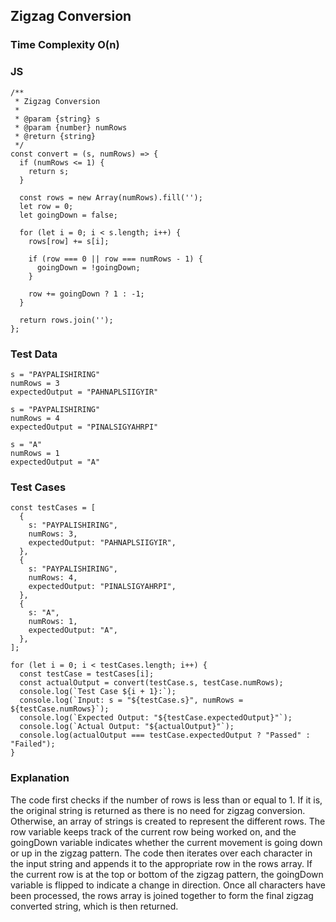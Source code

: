 ## Zigzag Conversion
### Time Complexity **O(n)**
### JS
```
/**
 * Zigzag Conversion
 *
 * @param {string} s
 * @param {number} numRows
 * @return {string}
 */
const convert = (s, numRows) => {
  if (numRows <= 1) {
    return s;
  }

  const rows = new Array(numRows).fill('');
  let row = 0;
  let goingDown = false;

  for (let i = 0; i < s.length; i++) {
    rows[row] += s[i];

    if (row === 0 || row === numRows - 1) {
      goingDown = !goingDown;
    }

    row += goingDown ? 1 : -1;
  }

  return rows.join('');
};
```
### Test Data
```
s = "PAYPALISHIRING"
numRows = 3
expectedOutput = "PAHNAPLSIIGYIR"

s = "PAYPALISHIRING"
numRows = 4
expectedOutput = "PINALSIGYAHRPI"

s = "A"
numRows = 1
expectedOutput = "A"
```

### Test Cases
```
const testCases = [
  {
    s: "PAYPALISHIRING",
    numRows: 3,
    expectedOutput: "PAHNAPLSIIGYIR",
  },
  {
    s: "PAYPALISHIRING",
    numRows: 4,
    expectedOutput: "PINALSIGYAHRPI",
  },
  {
    s: "A",
    numRows: 1,
    expectedOutput: "A",
  },
];

for (let i = 0; i < testCases.length; i++) {
  const testCase = testCases[i];
  const actualOutput = convert(testCase.s, testCase.numRows);
  console.log(`Test Case ${i + 1}:`);
  console.log(`Input: s = "${testCase.s}", numRows = ${testCase.numRows}`);
  console.log(`Expected Output: "${testCase.expectedOutput}"`);
  console.log(`Actual Output: "${actualOutput}"`);
  console.log(actualOutput === testCase.expectedOutput ? "Passed" : "Failed");
}
```
### Explanation
The code first checks if the number of rows is less than or equal to 1.
If it is, the original string is returned as there is no need for zigzag conversion.
Otherwise, an array of strings is created to represent the different rows. 
The row variable keeps track of the current row being worked on,
and the goingDown variable indicates whether the current movement is going down or up in the zigzag pattern.
The code then iterates over each character in the input string and appends it to the appropriate row in the rows array. 
If the current row is at the top or bottom of the zigzag pattern, the goingDown variable is flipped to indicate a change in direction.
Once all characters have been processed, the rows array is joined together to form the final zigzag converted string, which is then returned.
